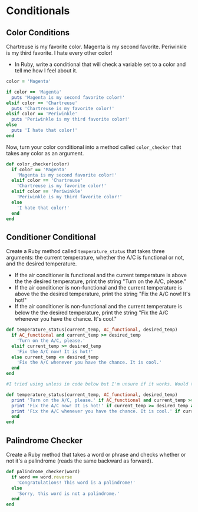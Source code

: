 # Conditionals

## Color Conditions

Chartreuse is my favorite color. Magenta is my second favorite. Periwinkle is my third favorite. I hate every other color!
* In Ruby, write a conditional that will check a variable set to a color and tell me how I feel about it.

```ruby
color = 'Magenta'

if color == 'Magenta'
  puts 'Magenta is my second favorite color!'
elsif color == 'Chartreuse'
  puts 'Chartreuse is my favorite color!'
elsif color == 'Periwinkle'
  puts 'Periwinkle is my third favorite color!'
else
  puts 'I hate that color!'
end
```

Now, turn your color conditional into a method called `color_checker` that takes any color as an argument.

```ruby
def color_checker(color)
  if color == 'Magenta'
    'Magenta is my second favorite color!'
  elsif color == 'Chartreuse'
    'Chartreuse is my favorite color!'
  elsif color == 'Periwinkle'
    'Periwinkle is my third favorite color!'
  else
    'I hate that color!'
  end
end
```

## Conditioner Conditional
Create a Ruby method called `temperature_status` that takes three arguments: the current temperature, whether the A/C is functional or not, and the desired temperature.

  - If the air conditioner is functional and the current temperature is above the the desired temperature, print the string "Turn on the A/C, please."
  - If the air conditioner is non-functional and the current temperature is above the the desired temperature, print the string "Fix the A/C now!  It's hot!"
  - If the air conditioner is non-functional and the current temperature is below the the desired temperature, print the string "Fix the A/C whenever you have the chance. It's cool."

```ruby
def temperature_status(current_temp, AC_functional, desired_temp)
  if AC_functional and current_temp >= desired_temp
    'Turn on the A/C, please.'
  elsif current_temp >= desired_temp
    'Fix the A/C now! It is hot!'
  else current_temp <= desired_temp
    'Fix the A/C whenever you have the chance. It is cool.'
  end
end

#I tried using unless in code below but I'm unsure if it works. Would this work?

def temperature_status(current_temp, AC_functional, desired_temp)
  print 'Turn on the A/C, please.' if AC_functional and current_temp >= desired_temp
  print 'Fix the A/C now! It is hot!' if current_temp >= desired_temp and unless AC_functional
  print 'Fix the A/C whenever you have the chance. It is cool.' if current_temp <= desired_temp and unless AC_functional
  end
end
```

## Palindrome Checker

Create a Ruby method that takes a word or phrase and checks whether or not it's a palindrome (reads the same backward as forward).

```ruby
def palindrome_checker(word)
  if word == word.reverse
    'Congratulations! This word is a palindrome!'
  else
    'Sorry, this word is not a palindrome.'
  end
end
```
